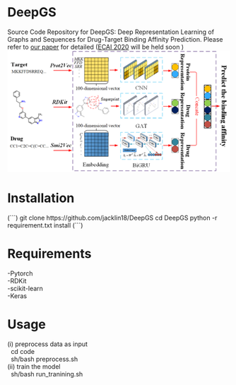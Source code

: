 <h1>DeepGS</h1>

Source Code Repository for DeepGS: Deep Representation Learning of Graphs and Sequences for Drug-Target Binding Affinity Prediction. Please refer to [our paper](https://arxiv.org/pdf/2003.13902.pdf) for detailed ([ECAI 2020](http://ecai2020.eu/) will be held soon )
<img src="figure1.png" alt="The framework of DeepGS" />

<h1>Installation</h1>
(```)
git clone https://github.com/jacklin18/DeepGS  
cd DeepGS  
python -r requirement.txt install
(```)

<h1>Requirements</h1>
-Pytorch<br>
-RDKit<br>
-scikit-learn<br>
-Keras<br>

<h1>Usage</h1>
(i) preprocess data as input<br>
&nbsp cd code<br>
&nbsp sh/bash preprocess.sh<br>
(ii) train the model<br>
&nbsp sh/bash run_tranining.sh<br>

